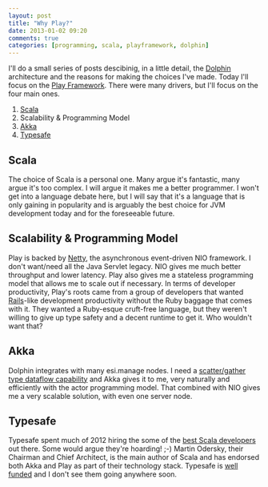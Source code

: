 ```yaml
---
layout: post
title: "Why Play?"
date: 2013-01-02 09:20
comments: true
categories: [programming, scala, playframework, dolphin]
---
```


I'll do a small series of posts descibinig, in a little detail, the [Dolphin](https://github.com/andyczerwonka/dolphin) architecture and the reasons for making the choices I've made. Today I'll focus on the [Play Framework](http://www.playframework.org/). There were many drivers, but I'll focus on the four main ones.

1. [Scala](http://www.scala-lang.org/)
1. Scalability & Programming Model
1. [Akka](http://akka.io/)
1. [Typesafe](http://typesafe.com/)

## Scala
The choice of Scala is a personal one. Many argue it's fantastic, many argue it's too complex. I will argue it makes me a better programmer. I won't get into a language debate here, but I will say that it's a language that is only gaining in popularity and is arguably the best choice for JVM development today and for the foreseeable future.

## Scalability & Programming Model
Play is backed by [Netty](https://netty.io/), the asynchronous event-driven NIO framework. I don't want/need all the Java Servlet legacy. NIO gives me much better throughput and lower latency. Play also gives me a stateless programming model that allows me to scale out if necessary. In terms of developer productivity, Play's roots came from a group of developers that wanted [Rails](http://rubyonrails.org/)-like development productivity without the Ruby baggage that comes with it. They wanted a Ruby-esque cruft-free language, but they weren't willing to give up type safety and a decent runtime to get it. Who wouldn't want that?

## Akka
Dolphin integrates with many esi.manage nodes. I need a [scatter/gather type dataflow capability](http://doc.akka.io/docs/akka/snapshot/scala/dataflow.html) and Akka gives it to me, very naturally and efficiently with the actor programming model. That combined with NIO gives me a very scalable solution, with even one server node.

## Typesafe
Typesafe spent much of 2012 hiring the some of the [best Scala developers](http://typesafe.com/company/team) out there. Some would argue they're hoarding! ;-) Martin Odersky, their Chairman and Chief Architect, is the main author of Scala and has endorsed both Akka and Play as part of their technology stack. Typesafe is [well funded](http://typesafe.com/company/news/24499) and I don't see them going anywhere soon.